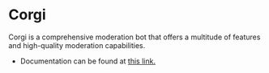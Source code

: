 # Corgi
Corgi is a comprehensive moderation bot that offers a multitude of features and high-quality moderation capabilities.

- Documentation can be found at [this link.](https://corgi.loxik.dev)
